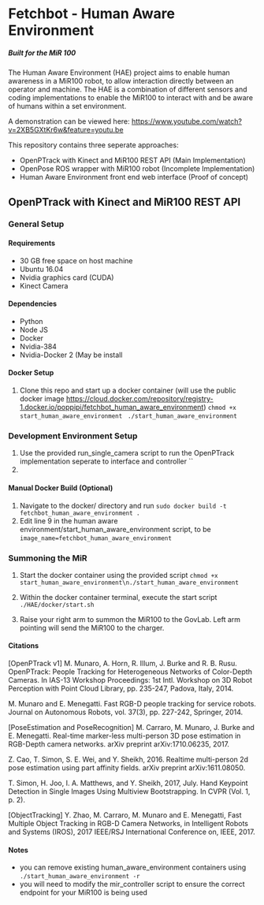 # Fetchbot - Human Aware Environment
##### Built for the MiR 100
The Human Aware Environment (HAE) project aims to enable human awareness in a MiR100 robot, to allow interaction directly between an operator and machine. The HAE is a combination of different sensors and coding implementations to enable the MiR100 to interact with and be aware of humans within a set environment.

A demonstration can be viewed here: https://www.youtube.com/watch?v=2XB5GXtKr6w&feature=youtu.be

This repository contains three seperate approaches:
- OpenPTrack with Kinect and MiR100 REST API (Main Implementation)
- OpenPose ROS wrapper with MiR100 robot (Incomplete Implementation)
- Human Aware Environment front end web interface (Proof of concept)

## OpenPTrack with Kinect and MiR100 REST API

### General Setup
#### Requirements
- 30 GB free space on host machine
- Ubuntu 16.04
- Nvidia graphics card (CUDA)
- Kinect Camera

#### Dependencies
- Python
- Node JS
- Docker
- Nvidia-384
- Nvidia-Docker 2 (May be install 

#### Docker Setup
1. Clone this repo and start up a docker container (will use the public docker image https://cloud.docker.com/repository/registry-1.docker.io/poppipi/fetchbot_human_aware_environment)
`chmod +x start_human_aware_environment `
`./start_human_aware_environment`


### Development Environment Setup
1. Use the provided run_single_camera script to run the OpenPTrack implementation seperate to interface and controller
``
2. 

#### Manual Docker Build (Optional)
1. Navigate to the docker/ directory and run `sudo docker build -t fetchbot_human_aware_environment .`
2. Edit line 9 in the human aware environment/start_human_aware_environment script, to be `image_name=fetchbot_human_aware_environment`


### Summoning the MiR
1. Start the docker container using the provided script `chmod +x start_human_aware_environment\n./start_human_aware_environment`

2. Within the docker container terminal, execute the start script `./HAE/docker/start.sh` 

3. Raise your right arm to summon the MiR100 to the GovLab. Left arm pointing will send the MiR100 to the charger.

#### Citations

[OpenPTrack v1] M. Munaro, A. Horn, R. Illum, J. Burke and R. B. Rusu. OpenPTrack: People Tracking for Heterogeneous Networks of Color-Depth Cameras. In IAS-13 Workshop Proceedings: 1st Intl. Workshop on 3D Robot Perception with Point Cloud Library, pp. 235-247, Padova, Italy, 2014.

M. Munaro and E. Menegatti. Fast RGB-D people tracking for service robots. Journal on Autonomous Robots, vol. 37(3), pp. 227-242, Springer, 2014.

[PoseEstimation and PoseRecognition] M. Carraro, M. Munaro, J. Burke and E. Menegatti. Real-time marker-less multi-person 3D pose estimation in RGB-Depth camera networks. arXiv preprint arXiv:1710.06235, 2017.

Z. Cao, T. Simon, S. E. Wei, and Y. Sheikh, 2016. Realtime multi-person 2d pose estimation using part affinity fields. arXiv preprint arXiv:1611.08050.

T. Simon, H. Joo, I. A. Matthews, and Y. Sheikh, 2017, July. Hand Keypoint Detection in Single Images Using Multiview Bootstrapping. In CVPR (Vol. 1, p. 2).

[ObjectTracking] Y. Zhao, M. Carraro, M. Munaro and E. Menegatti, Fast Multiple Object Tracking in RGB-D Camera Networks, in Intelligent Robots and Systems (IROS), 2017 IEEE/RSJ International Conference on, IEEE, 2017.

#### Notes
- you can remove existing human_aware_environment containers using `./start_human_aware_environment -r`
- you will need to modify the mir_controller script to ensure the correct endpoint for your MiR100 is being used
